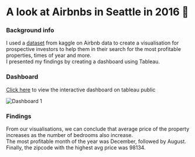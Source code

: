 # A look at Airbnbs in Seattle in 2016 🏡

### Background info
I used a [dataset](https://www.kaggle.com/datasets/alexanderfreberg/airbnb-listings-2016-dataset) from kaggle on Airbnb data to create a visualisation for prospective investors to help them in their search for the most profitable properties, times of year and more.<BR>
I presented my findings by creating a dashboard using Tableau.

### Dashboard
[Click here](https://public.tableau.com/app/profile/masud.ibrahim/viz/AirBnBproject_16781981155910/Dashboard1) to view the interactive dashboard on tableau public

![Dashboard 1](https://user-images.githubusercontent.com/86682483/223482054-088f7878-f75d-44e3-a809-e731074a0397.png)

### Findings
From our visualisations, we can conclude that average price of the property increases as the number of bedrooms also increase.<BR>
The most profitable month of the year was December, followed by August.<BR>
Finally, the zipcode with the highest avg price was 98134.
  
  
